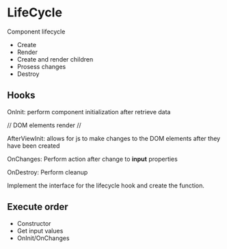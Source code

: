 # LifeCycle

Component lifecycle

- Create
- Render
- Create and render children
- Prosess changes
- Destroy

## Hooks

OnInit: perform component initialization after retrieve data

// DOM elements render //

AfterViewInit: allows for js to make changes to the DOM elements after they have been created

OnChanges: Perform action after change to **input** properties

OnDestroy: Perform cleanup

Implement the interface for the lifecycle hook and create the function.

## Execute order

- Constructor
- Get input values
- OnInit/OnChanges

